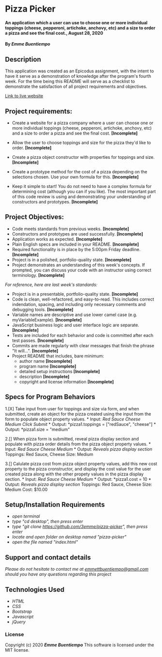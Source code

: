 # __Pizza Picker__

#### __An application which a user can use to choose one or more individual toppings (cheese, pepperoni, artichoke, anchovy, etc) and a size to order a pizza and see the final cost., August 28, 2020__

#### By _**Emme Buentiempo**_

## Description

This application was created as an Epicodus assignment, with the intent to have it serve as a demonstration of knowledge after the program's fourth week. For the time being this README will serve as a checklist to demonstrate the satisfaction of all project requirements and objectives. 

[Link to live website](http://3emme.github.io/pizza-picker/)

## Project requirements:

  * Create a website for a pizza company where a user can choose one or more individual toppings (cheese, pepperoni, artichoke, anchovy, etc) and a size to order a pizza and see the final cost. **[Incomplete]**

  * Allow the user to choose toppings and size for the pizza they'd like to order. **[Incomplete]**
  * Create a pizza object constructor with properties for toppings and size. **[Incomplete]**
  * Create a prototype method for the cost of a pizza depending on the selections chosen. Use your own formula for this. **[Incomplete]**
  * Keep it simple to start! You do not need to have a complex formula for determining cost (although you can if you like). The most important part of this code review is using and demonstrating your understanding of constructors and prototypes. **[Incomplete]**

## Project Objectives:

  * Code meets standards from previous weeks. **[Incomplete]**
  * Constructors and prototypes are used successfully. **[Incomplete]**
  * Application works as expected. **[Incomplete]**
  * Plain English specs are included in your README. **[Incomplete]**
  * Required functionality is in place by the 5:00pm Friday deadline. **[Incomplete]**
  * Project is in a polished, portfolio-quality state. **[Incomplete]**
  * Project demonstrates an understanding of this week's concepts. If prompted, you can discuss your code with an instructor using correct terminology. **[Incomplete]**

  _For reference, here are last week's standards:_

  * Project is in a presentable, portfolio-quality state. **[Incomplete]**
  * Code is clean, well-refactored, and easy-to-read. This includes correct indendation, spacing, and including only necessary comments and debugging tools. **[Incomplete]**
  * Variable names are descriptive and use lower camel case (e.g. myVariableExample). **[Incomplete]**
  * JavaScript business logic and user interface logic are separate. **[Incomplete]**
  * Tests are included for each behavior and code is committed after each test passes. **[Incomplete]**
  * Commits are made regularly with clear messages that finish the phrase "It will…". **[Incomplete]**
  * Project README that includes, bare minimum:
    * author name **[Incomplete]**
    * program name **[Incomplete]**
    * detailed setup instructions **[Incomplete]**
    * description **[Incomplete]**
    * copyright and license information **[Incomplete]**

## Specs for Program Behaviors

  1.[X] Take input from user for toppings and size via form, and when submitted, create an object for the pizza created using the input from the form to populate object property values.
    * Input: *Red Sauce* *Cheese* *Medium* *Click Submit*
    * Output: *pizza1.toppings = ["redSauce", "cheese"]
    * Output: *pizza1.size = "medium"

  2.[] When pizza form is submitted, reveal pizza display section and populate with pizza order details from the pizza object property values.
    * Input: *Red Sauce* *Cheese* *Medium*
    * Output: 
      *Reveals pizza display section* 
      Toppings: Red Sauce, Cheese 
      Size: Medium 

  3.[] Calulate pizza cost from pizza object property values, add this new cost property to the pizza cronstructor, and display the cost value for the user created pizza along with the other propety values in the pizza display section.
    * Input: *Red Sauce* *Cheese* *Medium*
    * Output: *pizza1.cost = 10
    * Output:
      *Reveals pizza display section* 
      Toppings: Red Sauce, Cheese 
      Size: Medium
      Cost: $10.00

## Setup/Installation Requirements

* _open terminal_
* _type "cd desktop", then press enter_
* _type "git clone https://github.com/3emme/pizza-picker", then press enter_
* _locate and open folder on desktop named "pizza-picker"_
* _open the file named "index.html"_

## Support and contact details

_Please do not hesitate to contact me at emmettbuentiempo@gmail.com should you have any questions regarding this project_

## Technologies Used

* _HTML_
* _CSS_
* _Bootstrap_
* _Javascript_
* _jQuery_

### License

Copyright (c) 2020 **_Emme Buentiempo_**
This software is licensed under the MIT license.
